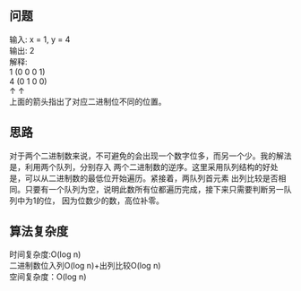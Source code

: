 <h2>问题</h2>
输入: x = 1, y = 4<br>
输出: 2<br>
解释:<br>
1   (0 0 0 1)<br>
4   (0 1 0 0)<br>
       ↑   ↑<br>
上面的箭头指出了对应二进制位不同的位置。
<h2>思路</h2>
对于两个二进制数来说，不可避免的会出现一个数字位多，而另一个少。我的解法是，利用两个队列，分别存入
两个二进制数的逆序。这里采用队列结构的好处是，可以从二进制数的最低位开始遍历。紧接着，两队列首元素
出列比较是否相同。只要有一个队列为空，说明此数所有位都遍历完成，接下来只需要判断另一队列中为1的位，
因为位数少的数，高位补零。<br>
<h2>算法复杂度</h2>
时间复杂度:O(log n)<br>
二进制数位入列O(log n)+出列比较O(log n)<br>
空间复杂度：O(log n)
